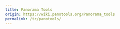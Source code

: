 ```yaml
---
title: Panorama Tools
origin: https://wiki.panotools.org/Panorama_tools
permalink: /tr/panotools/
---
```

